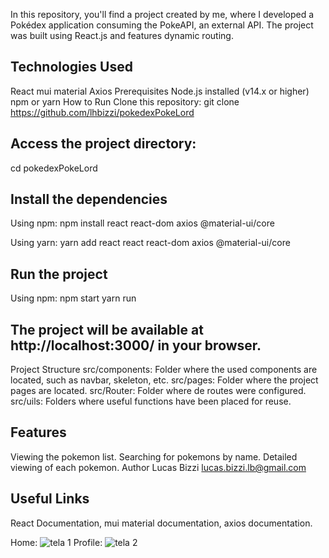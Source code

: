 In this repository, you'll find a project created by me, where I developed a Pokédex application consuming the PokeAPI, an external API. The project was built using React.js and features dynamic routing.

## Technologies Used
React
mui material
Axios
Prerequisites
Node.js installed (v14.x or higher)
npm or yarn
How to Run
Clone this repository:
git clone https://github.com/lhbizzi/pokedexPokeLord

## Access the project directory:
cd pokedexPokeLord

## Install the dependencies
Using npm:
npm install react react-dom axios @material-ui/core

Using yarn:
yarn add react react react-dom axios @material-ui/core

## Run the project
Using npm:
npm start
yarn run 

## The project will be available at http://localhost:3000/ in your browser.
Project Structure
src/components: Folder where the used components are located, such as navbar, skeleton, etc.
src/pages: Folder where the project pages are located.
src/Router: Folder where de routes were configured.
src/uils: Folders where useful functions have been placed for reuse.

## Features
Viewing the pokemon list.
Searching for pokemons by name.
Detailed viewing of each pokemon.
Author
Lucas Bizzi lucas.bizzi.lb@gmail.com

## Useful Links
React Documentation,
mui material documentation,
axios documentation.

Home:
![tela 1](https://github.com/lhbizzi/pokedexPokeLord/assets/106413189/b75ace0e-09e1-4427-873a-1a13757e0807)
Profile:
![tela 2](https://github.com/lhbizzi/pokedexPokeLord/assets/106413189/4585ff2c-5ef6-4a97-8238-2a3909b7dd69)

